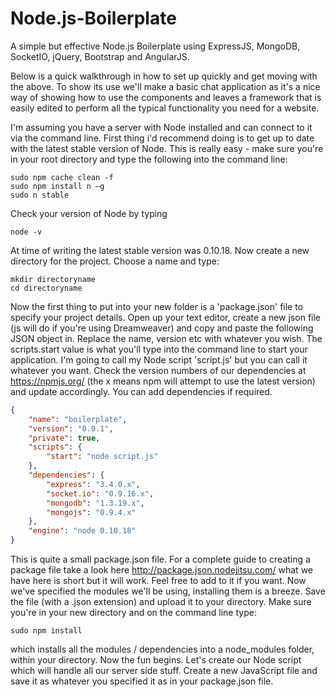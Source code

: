 Node.js-Boilerplate
===================

A simple but effective Node.js Boilerplate using ExpressJS, MongoDB, SocketIO, jQuery, Bootstrap and AngularJS. 

Below is a quick walkthrough in how to set up quickly and get moving with the above. To show its use we'll make a basic chat application as it's a nice way of showing how to use the components and leaves a framework that is easily edited to perform all the typical functionality you need for a website.


I'm assuming you have a server with Node installed and can connect to it via the command line. First thing i'd recommend doing is to get up to date with the latest stable version of Node. This is really easy - make sure you're in your root directory and type the following into the command line:

`````
sudo npm cache clean -f
sudo npm install n –g
sudo n stable 
`````

Check your version of Node by typing

`````
node -v
`````

At time of writing the latest stable version was 0.10.18. Now create a new directory for the project. Choose a name and type:

`````
mkdir directoryname
cd directoryname
`````

Now the first thing to put into your new folder is a 'package.json' file to specify your project details. Open up your text editor, create a new json file (js will do if you're using Dreamweaver) and copy and paste the following JSON object in. Replace the name, version etc with whatever you wish. The scripts.start value is what you'll type into the command line to start your application. I'm going to call my Node script 'script.js' but you can call it whatever you want. Check the version numbers of our dependencies at https://npmjs.org/ (the x means npm will attempt to use the latest version) and update accordingly. You can add dependencies if required.

`````json
{
    "name": "boilerplate",
    "version": "0.0.1",
    "private": true,
    "scripts": {
        "start": "node script.js"
    },
    "dependencies": {
		"express": "3.4.0.x",
		"socket.io": "0.9.16.x",
		"mongodb": "1.3.19.x",
		"mongojs": "0.9.4.x"
    },
    "engine": "node 0.10.18"
}
`````

This is quite a small package.json file. For a complete guide to creating a package file take a look here http://package.json.nodejitsu.com/ what we have here is short but it will work. Feel free to add to it if you want. Now we've specified the modules we'll be using, installing them is a breeze. Save the file (with a .json extension) and upload it to your directory. Make sure you're in your new directory and on the command line type:

`````
sudo npm install
`````

which installs all the modules / dependencies into a node_modules folder, within your directory. Now the fun begins. Let's create our Node script which will handle all our server side stuff. Create a new JavaScript file and save it as whatever you specified it as in your package.json file.   

